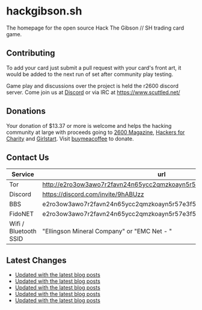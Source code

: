 # hackgibson.sh
The homepage for the open source Hack The Gibson // SH trading card game.


## Contributing

To add your card just submit a pull request with your card's front art, it would be added to the next run of set after community play testing.

Game play and discussions over the project is held the r2600 discord server. Come join us at [Discord](https://discord.com/invite/9hABUzz) or via IRC at https://www.scuttled.net/


## Donations

Your donation of $13.37 or more is welcome and helps the hacking community at large with proceeds going to [2600 Magazine](https://2600.com/), [Hackers for Charity](https://hackersforcharity.org) and [Girlstart](https://girlstart.org).  Visit [buymeacoffee](https://www.buymeacoffee.com/hackgibson.sh) to donate.


## Contact Us

Service | url
-|-
Tor | http://e2ro3ow3awo7r2favn24n65ycc2qmzkoayn5r57e3f56nvjwdcgg32ad.onion
Discord | https://discord.com/invite/9hABUzz
BBS | e2ro3ow3awo7r2favn24n65ycc2qmzkoayn5r57e3f56nvjwdcgg32ad.onion:23
FidoNET | e2ro3ow3awo7r2favn24n65ycc2qmzkoayn5r57e3f56nvjwdcgg32ad.onion:24554
Wifi / Bluetooth SSID | "Ellingson Mineral Company" or "EMC Net - <fidonet address>"

## Latest Changes
<!-- BLOG-POST-LIST:START -->
- [Updated with the latest blog posts](https://github.com/DFW2600/hackgibson.sh/commit/5f68fa51f4e15fa03646872ea0ce9377047602d8)
- [Updated with the latest blog posts](https://github.com/DFW2600/hackgibson.sh/commit/802a05a7e246fecb1c6bc75348fa1286f705fb14)
- [Updated with the latest blog posts](https://github.com/DFW2600/hackgibson.sh/commit/3922d4db429e7726a738fca8480bb099f4a1adbf)
- [Updated with the latest blog posts](https://github.com/DFW2600/hackgibson.sh/commit/b778f0854163aa27d89c344194c4b44e91adf8d3)
- [Updated with the latest blog posts](https://github.com/DFW2600/hackgibson.sh/commit/8d84af69ad8fbc52c2f50e057e9d755fd98eb1be)
<!-- BLOG-POST-LIST:END -->
